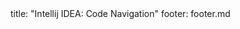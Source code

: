 <frontmatter>
title: "Intellij IDEA: Code Navigation"
footer: footer.md
</frontmatter>

<include src="unit-inPage-asFlat.md" boilerplate />